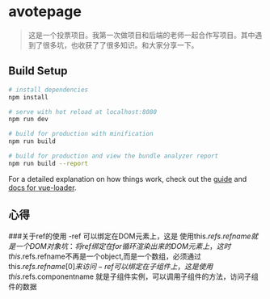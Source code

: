 # avotepage

> 这是一个投票项目。我第一次做项目和后端的老师一起合作写项目。其中遇到了很多坑，也收获了了很多知识。和大家分享一下。

## Build Setup

``` bash
# install dependencies
npm install

# serve with hot reload at localhost:8080
npm run dev

# build for production with minification
npm run build

# build for production and view the bundle analyzer report
npm run build --report
```

For a detailed explanation on how things work, check out the [guide](http://vuejs-templates.github.io/webpack/) and [docs for vue-loader](http://vuejs.github.io/vue-loader).
## 心得
  ###关于ref的使用
    -ref 可以绑定在DOM元素上，这是 使用this.$refs.refname 就是一个DOM对象
        坑：将ref绑定在for循环渲染出来的DOM元素上，这时this.$refs.refname不再是一个object,而是一个数组，必须通过this.$refs.refname[0]来访问
    -ref 可以绑定在子组件上，这是使用this.$refs.componentname 就是子组件实例，可以调用子组件的方法，访问子组件的数据
